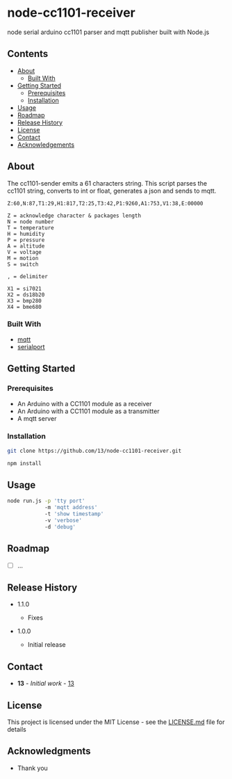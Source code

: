 # node-cc1101-receiver

node serial arduino cc1101 parser and mqtt publisher built with Node.js

## Contents

 * [About](#about)
   * [Built With](#built-with)
 * [Getting Started](#getting-started)
   * [Prerequisites](#prerequisites)
   * [Installation](#installation)
 * [Usage](#usage)
 * [Roadmap](#roadmap)
 * [Release History](#release-history)
 * [License](#license)
 * [Contact](#contact)
 * [Acknowledgements](#acknowledgements)

## About

The cc1101-sender emits a 61 characters string.
This script parses the cc1101 string, converts to int or float, generates a json and sends to mqtt.

```
Z:60,N:87,T1:29,H1:817,T2:25,T3:42,P1:9260,A1:753,V1:38,E:00000

Z = acknowledge character & packages length
N = node number
T = temperature
H = humidity
P = pressure
A = altitude
V = voltage
M = motion
S = switch

, = delimiter

X1 = si7021
X2 = ds18b20
X3 = bmp280
X4 = bme680
```

### Built With

* [mqtt](https://github.com/mqttjs/MQTT.js)
* [serialport](https://github.com/serialport/node-serialport)

## Getting Started

### Prerequisites

* An Arduino with a CC1101 module as a receiver
* An Arduino with a CC1101 module as a transmitter
* A mqtt server

### Installation

```sh
git clone https://github.com/13/node-cc1101-receiver.git

npm install
```

## Usage

```sh
node run.js -p 'tty port'
            -m 'mqtt address'
            -t 'show timestamp'
            -v 'verbose'
            -d 'debug'
```
 
## Roadmap

- [ ] ...

## Release History

* 1.1.0
    * Fixes
    
* 1.0.0
    * Initial release

## Contact

* **13** - *Initial work* - [13](https://github.com/13)

## License

This project is licensed under the MIT License - see the [LICENSE.md](LICENSE.md) file for details

## Acknowledgments

* Thank you
